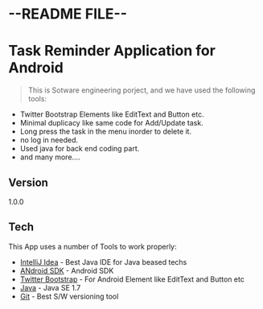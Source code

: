 --README FILE--
=========

Task Reminder Application for Android
=========


> This is Sotware engineering porject, and we have used the following tools:

  - Twitter Bootstrap Elements like EditText and Button etc.
  - Minimal duplicacy like same code for Add/Update task.
  - Long press the task in the menu inorder to delete it.
  - no log in needed.
  - Used java for back end coding part.
  - and many more....


Version
----

1.0.0

Tech
-----------

This App uses a number of Tools to work properly:

* [IntelliJ Idea](http://www.jetbrains.com/idea/download/) - Best Java IDE for Java beased techs
* [ANdroid SDK](https://developer.android.com/sdk/index.html?hl=i) - Android SDK
* [Twitter Bootstrap](http://getbootstrap.com/) - For Android Element like EditText and Button etc
* [Java](https://java.com/en/download/index.jsp) - Java SE 1.7
* [Git](http://git-scm.com/) - Best S/W versioning tool 

